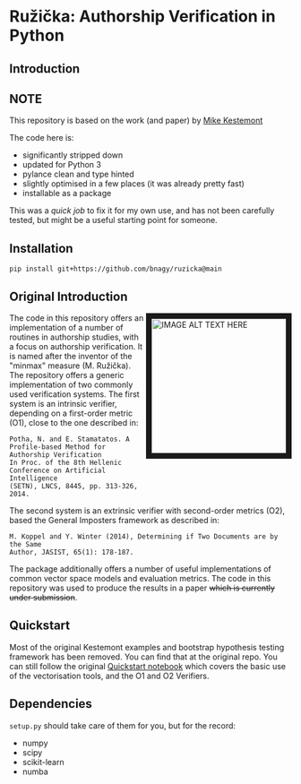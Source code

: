# Ružička: Authorship Verification in Python

## Introduction

## NOTE

This repository is based on the work (and paper) by [Mike Kestemont](https://github.com/mikekestemont/ruzicka)

The code here is:
- significantly stripped down
- updated for Python 3
- pylance clean and type hinted
- slightly optimised in a few places (it was already pretty fast)
- installable as a package

This was a *quick job* to fix it for my own use, and has not been carefully tested, but might be a useful starting point for someone.

## Installation

`pip install git+https://github.com/bnagy/ruzicka@main`

## Original Introduction

<img align="right" src="https://cloud.githubusercontent.com/assets/4376879/11402489/8703f80a-9398-11e5-8091-2b1ed5b2bb97.png" 
alt="IMAGE ALT TEXT HERE" height="240" border="10"/>
The code in this repository offers an implementation of a number of routines in authorship studies, with a focus on authorship verification. It is named after the inventor of the "minmax" measure (M. Ružička). The repository offers a generic implementation of two commonly used verification systems. The first system is an intrinsic verifier, depending on a first-order metric (O1), close to the one described in:

```
Potha, N. and E. Stamatatos. A Profile-based Method for Authorship Verification
In Proc. of the 8th Hellenic Conference on Artificial Intelligence
(SETN), LNCS, 8445, pp. 313-326, 2014.
```

The second system is an extrinsic verifier with second-order metrics (O2), based the General Imposters framework as described in:

```
M. Koppel and Y. Winter (2014), Determining if Two Documents are by the Same
Author, JASIST, 65(1): 178-187.
```

The package additionally offers a number of useful implementations of common vector space models and evaluation metrics. The code in this repository was used to produce the results in a paper ~~which is currently under submission~~.

## Quickstart

Most of the original Kestemont examples and bootstrap hypothesis testing framework has been removed. You can find that at the original repo. You can still follow the original [Quickstart notebook](code/Quickstart.ipynb) which covers the basic use of the vectorisation tools, and the O1 and O2 Verifiers.

## Dependencies

`setup.py` should take care of them for you, but for the record:

+ numpy
+ scipy
+ scikit-learn
+ numba




